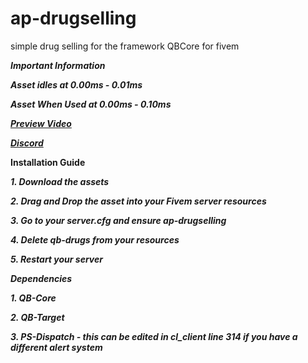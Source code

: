 # ap-drugselling
simple drug selling for the framework QBCore for fivem




***Important Information***

***Asset idles at 0.00ms - ***0.01ms******

*********Asset When Used at 0.00ms - ***0.10ms************

[***Preview Video***](https://streamable.com/vde9y0)

[***Discord***](https://discord.gg/DxdxvTrjxP)



**Installation Guide**

***1. Download the assets***

***2. Drag and Drop the asset into your Fivem server resources***

***3. Go to your server.cfg and ensure ap-drugselling***

***4. Delete qb-drugs from your ***resources******

***5. Restart your server***

***Dependencies***

***1. QB-Core***

***2. QB-Target***

***3. PS-Dispatch - this can be edited in cl_client line 314 if you have a different alert system***
